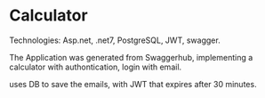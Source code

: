 # Calculator
Technologies: Asp.net, .net7, PostgreSQL, JWT, swagger.

The Application was generated from Swaggerhub, implementing a calculator with authontication,
login with email.

uses DB to save the emails, with JWT that expires after 30 minutes.

